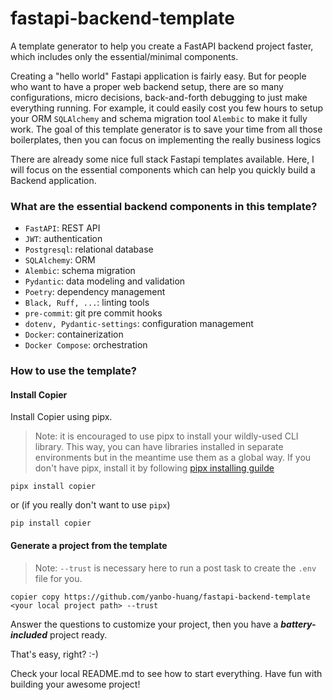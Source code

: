 # fastapi-backend-template 

A template generator to help you create a FastAPI backend project faster, which includes only the essential/minimal components.

Creating a "hello world" Fastapi application is fairly easy. But for people who want to have a proper web backend setup, there are so many configurations, micro decisions, back-and-forth debugging to just make everything running.
For example, it could easily cost you few hours to setup your ORM `SQLAlchemy` and schema migration tool `Alembic` to make it fully work. The goal of this template generator is to save your time from all those boilerplates, then you can focus on implementing the really business logics

There are already some nice full stack Fastapi templates available. Here, I will focus on the essential components which can help you quickly build a Backend application.

### What are the essential backend components in this template?

- `FastAPI`: REST API
- `JWT`: authentication
- `Postgresql`: relational database
- `SQLAlchemy`: ORM
- `Alembic`: schema migration
- `Pydantic`: data modeling and validation
- `Poetry`: dependency management
- `Black, Ruff, ...`: linting tools
- `pre-commit`: git pre commit hooks
- `dotenv, Pydantic-settings`: configuration management
- `Docker`: containerization
- `Docker Compose`: orchestration

### How to use the template?

#### Install Copier

Install Copier using pipx.
> Note: it is encouraged to use pipx to install your wildly-used CLI library. This way, you can have libraries installed in separate environments but in the meantime use them as a global way.
If you don't have pipx, install it by following [pipx installing guilde](https://github.com/pypa/pipx?tab=readme-ov-file#install-pipx)
```shell
pipx install copier
```

or (if you really don't want to use `pipx`)

```shell
pip install copier
```

#### Generate a project from the template

> Note: `--trust` is necessary here to run a post task to create the `.env` file for you.
```shell
copier copy https://github.com/yanbo-huang/fastapi-backend-template <your local project path> --trust
```

Answer the questions to customize your project, then you have a **_battery-included_** project ready.

That's easy, right? :-)

Check your local README.md to see how to start everything. Have fun with building your awesome project!

